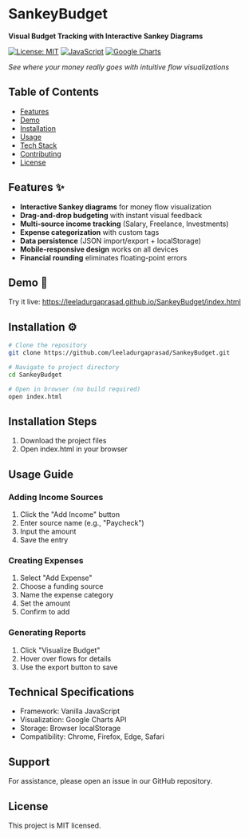 # SankeyBudget

**Visual Budget Tracking with Interactive Sankey Diagrams**

[![License: MIT](https://img.shields.io/badge/License-MIT-blue.svg)](https://opensource.org/licenses/MIT) 
[![JavaScript](https://img.shields.io/badge/JavaScript-ES6+-yellow.svg)]()
[![Google Charts](https://img.shields.io/badge/Google%20Charts-API-orange.svg)]()

*See where your money really goes with intuitive flow visualizations*

## Table of Contents
- [Features](#features)
- [Demo](#demo)
- [Installation](#installation)
- [Usage](#usage)
- [Tech Stack](#tech-stack)
- [Contributing](#contributing)
- [License](#license)

## Features ✨
- **Interactive Sankey diagrams** for money flow visualization
- **Drag-and-drop budgeting** with instant visual feedback
- **Multi-source income tracking** (Salary, Freelance, Investments)
- **Expense categorization** with custom tags
- **Data persistence** (JSON import/export + localStorage)
- **Mobile-responsive design** works on all devices
- **Financial rounding** eliminates floating-point errors

## Demo 🎥
Try it live: https://leeladurgaprasad.github.io/SankeyBudget/index.html

## Installation ⚙️
```bash
# Clone the repository
git clone https://github.com/leeladurgaprasad/SankeyBudget.git

# Navigate to project directory
cd SankeyBudget

# Open in browser (no build required)
open index.html
```
## Installation Steps
1. Download the project files
2. Open index.html in your browser

## Usage Guide

### Adding Income Sources
1. Click the "Add Income" button
2. Enter source name (e.g., "Paycheck")
3. Input the amount
4. Save the entry

### Creating Expenses
1. Select "Add Expense" 
2. Choose a funding source
3. Name the expense category
4. Set the amount
5. Confirm to add

### Generating Reports
1. Click "Visualize Budget"
2. Hover over flows for details
3. Use the export button to save

## Technical Specifications
- Framework: Vanilla JavaScript
- Visualization: Google Charts API
- Storage: Browser localStorage
- Compatibility: Chrome, Firefox, Edge, Safari

## Support
For assistance, please open an issue in our GitHub repository.

## License
This project is MIT licensed.
